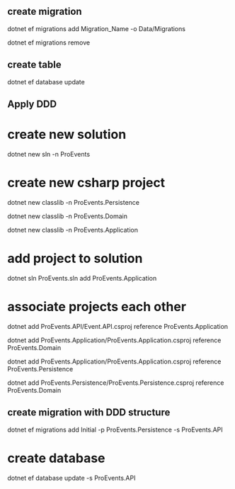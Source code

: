 ## create migration

dotnet ef migrations add Migration_Name -o Data/Migrations

dotnet ef migrations remove

## create table

dotnet ef database update


## Apply DDD

# create new solution 
dotnet new sln -n ProEvents

# create new csharp project
dotnet new classlib -n ProEvents.Persistence

dotnet new classlib -n ProEvents.Domain

dotnet new classlib -n ProEvents.Application

# add project to solution
dotnet sln ProEvents.sln add ProEvents.Application

# associate projects each other
dotnet add ProEvents.API/Event.API.csproj reference ProEvents.Application

dotnet add ProEvents.Application/ProEvents.Application.csproj reference ProEvents.Domain

dotnet add ProEvents.Application/ProEvents.Application.csproj reference ProEvents.Persistence

dotnet add ProEvents.Persistence/ProEvents.Persistence.csproj reference ProEvents.Domain

## create migration with DDD structure
dotnet ef migrations add Initial -p ProEvents.Persistence -s ProEvents.API

# create database
dotnet ef database update -s ProEvents.API